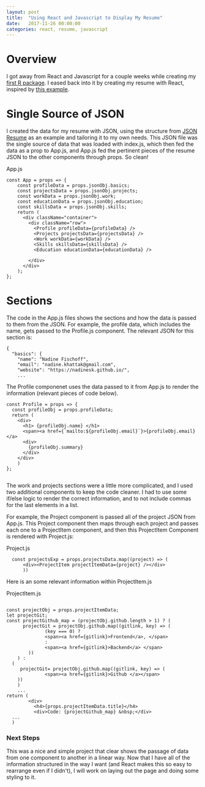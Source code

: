 ```yaml
---
layout: post
title:  "Using React and Javascript to Display My Resume"
date:   2017-11-26 00:00:00
categories: react, resume, javascript
---
```


# Overview

I got away from React and Javascript for a couple weeks while creating my [first R package](https://cran.r-project.org/web/packages/proPubBills/index.html). I eased back into it by creating my resume with React, inspired by [this example](https://github.com/freaksauce/React-Resume-ES6).

# Single Source of JSON

I created the data for my resume with JSON, using the structure from [JSON Resume](https://jsonresume.org/) as an example and tailoring it to my own needs. This JSON file was the single source of data that was loaded with index.js, which then fed the data as a prop to App.js, and App.js fed the pertinent pieces of the resume JSON to the other components through props. So clean! 


App.js

```
const App = props => {
    const profileData = props.jsonObj.basics; 
    const projectsData = props.jsonObj.projects; 
    const workData = props.jsonObj.work; 
    const educationData = props.jsonObj.education; 
    const skillsData = props.jsonObj.skills; 
    return (
      <div className="container"> 
        <div className="row"> 
          <Profile profileData={profileData} /> 
          <Projects projectsData={projectsData} /> 
          <Work workData={workData} /> 
          <Skills skillsData={skillsData} /> 
          <Education educationData={educationData} /> 
          
        </div>
      </div> 
    );
};

```

# Sections

The code in the App.js files shows the sections and how the data is passed to them from the JSON. For example, the profile data, which includes the name, gets passed to the Profile.js component. The relevant JSON for this section is: 

```
{
  "basics": {
    "name": "Nadine Fischoff",    
    "email": "nadine.khattak@gmail.com",
    "website": "https://nadinesk.github.io/",
    ...
```

The Profile componenet uses the data passed to it from App.js to render the information (relevant pieces of code below).

```
const Profile = props => {
  const profileObj = props.profileData; 
  return (
    <div> 
      <h1> {profileObj.name} </h1>      
      <span><a href={`mailto:${profileObj.email}`}>{profileObj.email} </a>
      <div>
        {profileObj.summary} 
      </div>      
    </div> 
    )
};


```

The work and projects sections were a little more complicated, and I used two additional components to keep the code cleaner. I had to use some if/else logic to render the correct information, and to not include commas for the last elements in a list. 

For example, the Project component is passed all of the project JSON from App.js. This Project component then maps through each project and passes each one to a ProjectItem component, and then this ProjectItem Component is rendered with Project.js: 

Project.js

```
  const projectsExp = props.projectsData.map((project) => (
      <div><ProjectItem projectItemData={project} /></div>
      ))

```

Here is an some relevant information within ProjectItem.js

ProjectItem.js

```

const projectObj = props.projectItemData;
let projectGit; 
const projectGithub_map = (projectObj.github.length > 1) ? (
      projectGit = projectObj.github.map((gitlink, key) => (           
              (key === 0) ? 
              <span><a href={gitlink}>Frontend</a>, </span> 
              : 
              <span><a href={gitlink}>Backend</a> </span>         
        ))      
    ) : 
  (
     projectGit= projectObj.github.map((gitlink, key) => (                             
              <span><a href={gitlink}>Github </a></span>  
    ))
    )
    ...
return (
        <div>
          <h4>{props.projectItemData.title}</h4>
          <div>Code: {projectGithub_map} &nbsp;</div>     
  ...
  )

```

### Next Steps

This was a nice and simple project that clear shows the passage of data from one component to another in a linear way. Now that I have all of the information structured in the way I want (and React makes this so easy to rearrange even if I didn't), I will work on laying out the page and doing some styling to it. 









